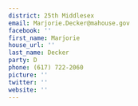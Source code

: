 ```yaml
---
district: 25th Middlesex
email: Marjorie.Decker@mahouse.gov
facebook: ''
first_name: Marjorie
house_url: ''
last_name: Decker
party: D
phone: (617) 722-2060
picture: ''
twitter: ''
website: ''
---
```


